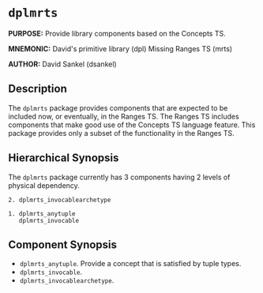 # `dplmrts`

**PURPOSE:** Provide library components based on the Concepts TS.

**MNEMONIC:** David's primitive library (dpl) Missing Ranges TS (mrts)

**AUTHOR:** David Sankel (dsankel)

## Description

The `dplmrts` package provides components that are expected to be included now,
or eventually, in the Ranges TS. The Ranges TS includes components that make
good use of the Concepts TS language feature. This package provides only a
subset of the functionality in the Ranges TS.

## Hierarchical Synopsis

The `dplmrts` package currently has 3 components having 2 levels of physical
dependency.

```
2. dplmrts_invocablearchetype

1. dplmrts_anytuple
   dplmrts_invocable
```

## Component Synopsis

* `dplmrts_anytuple`. Provide a concept that is satisfied by tuple types.
* `dplmrts_invocable`.
* `dplmrts_invocablearchetype`.
